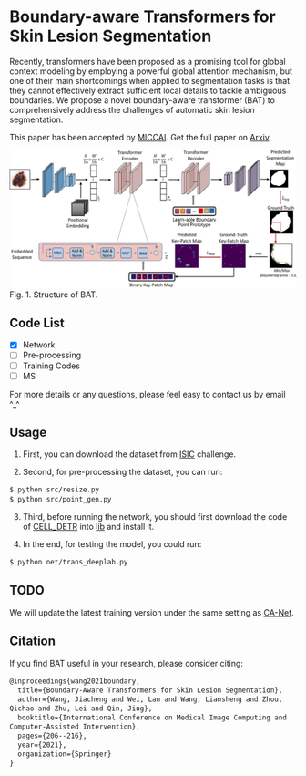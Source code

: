 # Boundary-aware Transformers for Skin Lesion Segmentation

Recently, transformers have been proposed as a promising tool for global context modeling by employing a powerful global attention mechanism, but one of
their main shortcomings when applied to segmentation tasks is that they cannot effectively extract sufficient local details to tackle ambiguous boundaries. We propose a novel boundary-aware transformer (BAT) to comprehensively address the challenges of automatic skin lesion segmentation.

This paper has been accepted by [MICCAI](https://www.springerprofessional.de/en/boundary-aware-transformers-for-skin-lesion-segmentation/19687860).
Get the full paper on [Arxiv](https://arxiv.org/abs/2110.03864).

![bat](./framework.jpg)
Fig. 1. Structure of BAT.

## Code List

- [x] Network
- [ ] Pre-processing
- [ ] Training Codes
- [ ] MS

For more details or any questions, please feel easy to contact us by email ^\_^

## Usage

1. First, you can download the dataset from [ISIC](https://www.isic-archive.com/) challenge.

2. Second, for pre-processing the dataset, you can run:

```bash
$ python src/resize.py
$ python src/point_gen.py
```

3. Third, before running the network, you should first download the code of [CELL_DETR](https://github.com/ChristophReich1996/Cell-DETR) into [lib](https://github.com/jcwang123/BA-Transformer/lib) and install it.

4. In the end, for testing the model, you could run:

```bash
$ python net/trans_deeplab.py
```

## TODO

We will update the latest training version under the same setting as [CA-Net](https://github.com/HiLab-git/CA-Net).

## Citation

If you find BAT useful in your research, please consider citing:

```
@inproceedings{wang2021boundary,
  title={Boundary-Aware Transformers for Skin Lesion Segmentation},
  author={Wang, Jiacheng and Wei, Lan and Wang, Liansheng and Zhou, Qichao and Zhu, Lei and Qin, Jing},
  booktitle={International Conference on Medical Image Computing and Computer-Assisted Intervention},
  pages={206--216},
  year={2021},
  organization={Springer}
}
```
